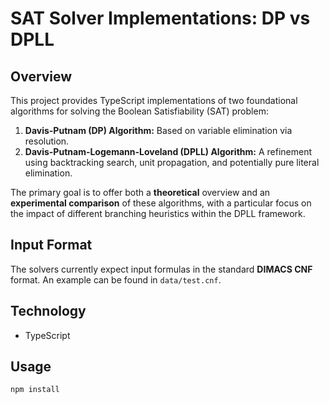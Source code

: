 # SAT Solver Implementations: DP vs DPLL

## Overview

This project provides TypeScript implementations of two foundational algorithms for solving the Boolean Satisfiability (SAT) problem:

1.  **Davis-Putnam (DP) Algorithm:** Based on variable elimination via resolution.
2.  **Davis-Putnam-Logemann-Loveland (DPLL) Algorithm:** A refinement using backtracking search, unit propagation, and potentially pure literal elimination.

The primary goal is to offer both a **theoretical** overview and an **experimental comparison** of these algorithms, with a particular focus on the impact of different branching heuristics within the DPLL framework.

## Input Format

The solvers currently expect input formulas in the standard **DIMACS CNF** format. An example can be found in `data/test.cnf`.

## Technology

*   TypeScript

## Usage

```bash
npm install
```